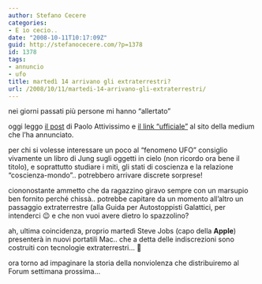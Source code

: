 ```yaml
---
author: Stefano Cecere
categories:
- E io cecio..
date: "2008-10-11T10:17:09Z"
guid: http://stefanocecere.com/?p=1378
id: 1378
tags:
- annuncio
- ufo
title: martedì 14 arrivano gli extraterrestri?
url: /2008/10/11/martedi-14-arrivano-gli-extraterrestri/
---
```


nei giorni passati più persone mi hanno &#8220;allertato&#8221;

oggi leggo [il post](http://attivissimo.blogspot.com/2008/10/medium-annuncia-ufo-in-tv-per-il-14.html) di Paolo Attivissimo e [il link &#8220;ufficiale&#8221;](http://blossomgoodchild.com/) al sito della medium che l&#8217;ha annunciato.

per chi si volesse interessare un poco al &#8220;fenomeno UFO&#8221; consiglio vivamente un libro di Jung sugli oggetti in cielo (non ricordo ora bene il titolo), e soprattutto studiare i miti, gli stati di coscienza e la relazione &#8220;coscienza-mondo&#8221;.. potrebbero arrivare discrete sorprese!

ciononostante ammetto che da ragazzino giravo sempre con un marsupio ben fornito perché chissà.. potrebbe capitare da un momento all&#8217;altro un passaggio extraterrestre (alla Guida per Autostoppisti Galattici, per intenderci 😉 e che non vuoi avere dietro lo spazzolino?

ah, ultima coincidenza, proprio martedì Steve Jobs (capo della **Apple**) presenterà in nuovi portatili Mac.. che a detta delle indiscrezioni sono costruiti con tecnologie extraterrestri&#8230; 🙂

ora torno ad impaginare la storia della nonviolenza che distribuiremo al Forum settimana prossima&#8230;